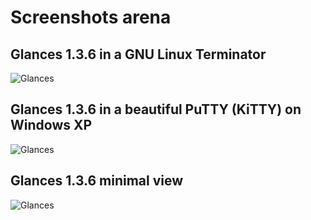 # Screenshots arena

## Glances 1.3.6 in a GNU Linux Terminator

![Glances](http://farm8.staticflickr.com/7008/6749129531_006b870ec1.jpg)

## Glances 1.3.6 in a beautiful PuTTY (KiTTY) on Windows XP

![Glances](http://farm8.staticflickr.com/7146/6749129427_14e2e446de.jpg)

## Glances 1.3.6 minimal view

![Glances](http://farm8.staticflickr.com/7161/6749190245_acc7d0e97c.jpg)
